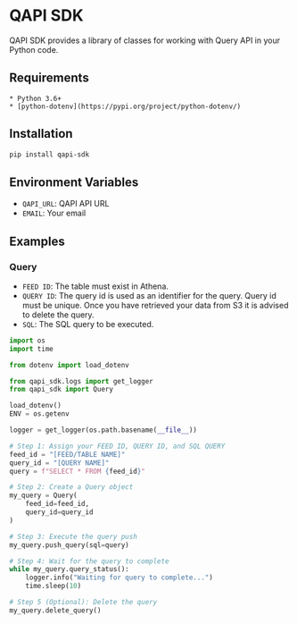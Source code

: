 # QAPI SDK

QAPI SDK provides a library of classes for working with Query API in your Python code.

## Requirements

    * Python 3.6+
    * [python-dotenv](https://pypi.org/project/python-dotenv/)

## Installation

```bash
pip install qapi-sdk 
```

## Environment Variables

- `QAPI_URL`: QAPI API URL
- `EMAIL`: Your email

## Examples

### Query

- `FEED ID`: The table must exist in Athena.
- `QUERY ID`: The query id is used as an identifier for the query. Query id must be unique. Once you have retrieved your
  data from S3 it is advised to delete the query.
- `SQL`: The SQL query to be executed.

```python
import os
import time

from dotenv import load_dotenv

from qapi_sdk.logs import get_logger
from qapi_sdk import Query

load_dotenv()
ENV = os.getenv

logger = get_logger(os.path.basename(__file__))

# Step 1: Assign your FEED ID, QUERY ID, and SQL QUERY
feed_id = "[FEED/TABLE NAME]"
query_id = "[QUERY NAME]"
query = f"SELECT * FROM {feed_id}"

# Step 2: Create a Query object
my_query = Query(
    feed_id=feed_id,
    query_id=query_id
)

# Step 3: Execute the query push
my_query.push_query(sql=query)

# Step 4: Wait for the query to complete
while my_query.query_status():
    logger.info("Waiting for query to complete...")
    time.sleep(10)

# Step 5 (Optional): Delete the query
my_query.delete_query()
```




